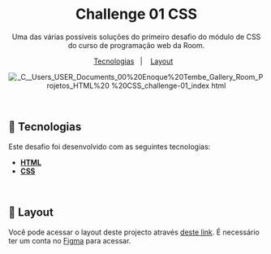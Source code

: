 <h1 align="center">Challenge 01 CSS</h1>

<p align="center">
 Uma das várias possíveis soluções do primeiro desafio do módulo de CSS do curso de programação web da Room.
</p>

<p align="center">
  <a href="#-tecnologias">Tecnologias</a>&nbsp;&nbsp;&nbsp;|&nbsp;&nbsp;&nbsp;
  <a href="#-layout">Layout</a>&nbsp;&nbsp;&nbsp;
</p>


<div align="center">

![_C__Users_USER_Documents_00%20Enoque%20Tembe_Gallery_Room_Projetos_HTML%20 %20CSS_challenge-01_index html](https://user-images.githubusercontent.com/98264322/224799620-35dc4982-aa7f-4dc4-8203-709eead4fb90.png)

</div>

<br> 



## 🚀 Tecnologias

Este desafio foi desenvolvido com as seguintes tecnologias:

- <span>[**HTML**](https://www.w3schools.com/html/)</span>
- <span>[**CSS**](https://www.w3schools.com/css/)</span>


<br> 

## 🔖 Layout
Você pode acessar o layout deste projecto através [deste link](https://www.figma.com/file/RJ3tnTu8zRLN2lW8kPxuLR/Desafio-1?node-id=0%3A1&t=mdaGvq0OwFnTkHoq-0). É necessário ter um conta no  [Figma](https://figma.com) para acessar.


